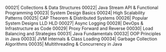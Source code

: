 
00021| Collections & Data Structures
00022| Java Stream API & Functional Programming
00023| System Design Basics
00024| High Scalability Patterns
00025| CAP Theorem & Distributed Systems
00026| Popular System Designs LLD HLD
00027| Async Logging
00028| DevOps & Infrastructure as Code
00029| Proxy Forward and Reverse
00030| Load Balancing and Strategies
00031| Java Fundamentals
00032| OOP Principles in Java
00033| JVM Internals & Class Loading
00034| Garbage Collection Algorithms
00035| Multithreading & Concurrency in Java